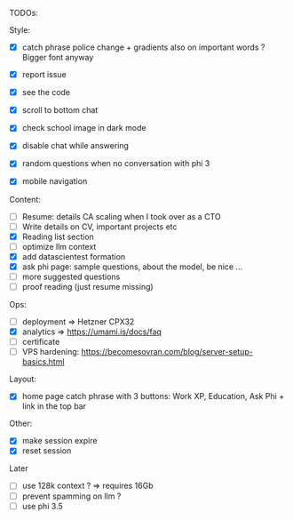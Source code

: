 TODOs:

Style:
- [x] catch phrase police change + gradients also on important words ? Bigger font anyway
- [x] report issue
- [x] see the code
- [x] scroll to bottom chat
- [x] check school image in dark mode
- [x] disable chat while answering
- [x] random questions when no conversation with phi 3
- [x] mobile navigation


Content:
- [ ] Resume: details CA scaling when I took over as a CTO
- [ ] Write details on CV, important projects etc
- [x] Reading list section
- [ ] optimize llm context
- [x] add datascientest formation
- [x] ask phi page: sample questions, about the model, be nice ...
- [ ] more suggested questions
- [ ] proof reading (just resume missing)

Ops:
- [ ] deployment => Hetzner CPX32
- [x] analytics => https://umami.is/docs/faq
- [ ] certificate
- [ ] VPS hardening: https://becomesovran.com/blog/server-setup-basics.html

Layout:
- [x] home page catch phrase with 3 buttons: Work XP, Education, Ask Phi + link in the top bar

Other:
- [x] make session expire
- [x] reset session

Later
- [ ] use 128k context ? => requires 16Gb
- [ ] prevent spamming on llm ?
- [ ] use phi 3.5
